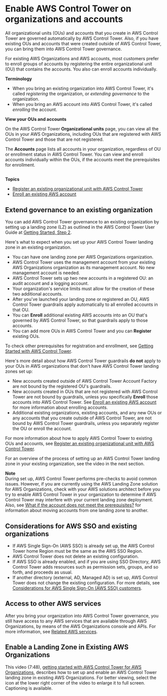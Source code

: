 # Enable AWS Control Tower on organizations and accounts<a name="existing-orgs"></a>

All organizational units \(OUs\) and accounts that you create in AWS Control Tower are governed automatically by AWS Control Tower\. Also, if you have existing OUs and accounts that were created outside of AWS Control Tower, you can bring them into AWS Control Tower governance\. 

For existing AWS Organizations and AWS accounts, most customers prefer to enroll groups of accounts by registering the entire organizational unit \(OU\) that contains the accounts\. You also can enroll accounts individually\.

**Terminology**
+ When you bring an existing organization into AWS Control Tower, it's called *registering* the organization, or *extending governance* to the organization\.
+ When you bring an AWS account into AWS Control Tower, it's called *enrolling* the account\.

**View your OUs and accounts**

On the AWS Control Tower **Organizational units** page, you can view all the OUs in your AWS Organizations, including OUs that are registered with AWS Control Tower and those that are not registered\.

The **Accounts** page lists all accounts in your organization, regardless of OU or enrollment status in AWS Control Tower\. You can view and enroll accounts individually within the OUs, if the accounts meet the prerequisites for enrollment\.

## <a name="topics-for-existing-orgs-and-accounts"></a>

**Topics**
+ [Register an existing organizational unit with AWS Control Tower](importing-existing.md)
+  [Enroll an existing AWS account](enroll-account.md)

## Extend governance to an existing organization<a name="about-extending-governance"></a>

You can add AWS Control Tower governance to an existing organization by setting up a landing zone \(LZ\) as outlined in the AWS Control Tower User Guide at [Getting Started, Step 2](https://docs.aws.amazon.com/controltower/latest/userguide/getting-started-with-control-tower.html#step-two)\.

Here's what to expect when you set up your AWS Control Tower landing zone in an existing organization\.
+ You can have one landing zone per AWS Organizations organization\.
+ AWS Control Tower uses the management account from your existing AWS Organizations organization as its management account\. No new management account is needed\.
+  AWS Control Tower sets up two new accounts in a registered OU: an audit account and a logging account\.
+ Your organization's service limits must allow for the creation of these two additional accounts\.
+ After you've launched your landing zone or registered an OU, AWS Control Tower guardrails apply automatically to all enrolled accounts in that OU\.
+ You can **Enroll** additional existing AWS accounts into an OU that's governed by AWS Control Tower, so that guardrails apply to those accounts\.
+  You can add more OUs in AWS Control Tower and you can **Register** existing OUs\.

To check other prerequisites for registration and enrollment, see [Getting Started with AWS Control Tower](https://docs.aws.amazon.com/controltower/latest/userguide/getting-started-with-control-tower.html)\.

Here's more detail about how AWS Control Tower guardrails **do not** apply to your OUs in AWS organizations that don't have AWS Control Tower landing zones set up:
+ New accounts created outside of AWS Control Tower Account Factory are not bound by the registered OU's guardrails\.
+ New accounts created in OUs that are not registered with AWS Control Tower are not bound by guardrails, unless you specifically **Enroll** those accounts into AWS Control Tower\. See [Enroll an existing AWS account](enroll-account.md) for more information about enrolling accounts\.
+ Additional existing organizations, existing accounts, and any new OUs or any accounts that you create outside of AWS Control Tower, are not bound by AWS Control Tower guardrails, unless you separately register the OU or enroll the account\.

For more information about how to apply AWS Control Tower to existing OUs and accounts, see [Register an existing organizational unit with AWS Control Tower](importing-existing.md)\.

For an overview of the process of setting up an AWS Control Tower landing zone in your existing organization, see the video in the next section\.

**Note**  
During set up, AWS Control Tower performs pre\-checks to avoid common issues\. However, if you are currently using the AWS Landing Zone solution for AWS Organizations, check with your AWS solutions architect before you try to enable AWS Control Tower in your organization to determine if AWS Control Tower may interfere with your current landing zone deployment\. Also, see [What if the account does not meet the prerequisites?](enroll-account.md#fulfill-prerequisites) for information about moving accounts from one landing zone to another\.

## Considerations for AWS SSO and existing organizations<a name="sso-and-existing-orgs"></a>
+ If AWS Single Sign\-On \(AWS SSO\) is already set up, the AWS Control Tower home Region must be the same as the AWS SSO Region\.
+ AWS Control Tower does not delete an existing configuration\.
+  If AWS SSO is already enabled, and if you are using SSO Directory, AWS Control Tower adds resources such as permission sets, groups, and so forth, and proceeds as usual\. 
+ If another directory \(external, AD, Managed AD\) is set up, AWS Control Tower does not change the existing configuration\. For more details, see [Considerations for AWS Single Sign\-On \(AWS SSO\) customers](getting-started-with-control-tower.md#sso-considerations)\.

## Access to other AWS services<a name="other-services"></a>

After you bring your organization into AWS Control Tower governance, you still have access to any AWS services that are available through AWS Organizations, by means of the AWS Organizations console and APIs\. For more information, see [Related AWS services](related-information.md#related-aws-services)\.

## Enable a Landing Zone in Existing AWS Organizations<a name="existing-orgs-video"></a>

This video \(7:48\), [getting started with AWS Control Tower for AWS Organizations](https://www.youtube.com/watch?v=CwRy0t8nfgM), describes how to set up and enable an AWS Control Tower landing zone in existing AWS Organizations\. For better viewing, select the icon at the lower right corner of the video to enlarge it to full screen\. Captioning is available\.
